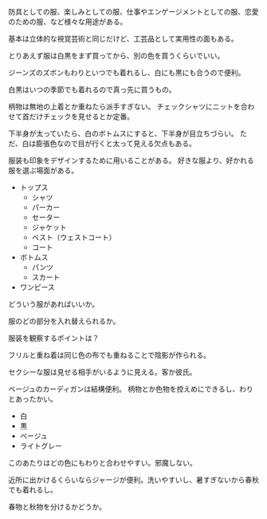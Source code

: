 防具としての服、楽しみとしての服、仕事やエンゲージメントとしての服、恋愛のための服、など様々な用途がある。

基本は立体的な視覚芸術と同じだけど、工芸品として実用性の面もある。

とりあえず服は白黒をまず買ってから、別の色を買うくらいでいい。

ジーンズのズボンもわりといつでも着れるし、白にも黒にも合うので便利。

白黒はいつの季節でも着れるので真っ先に買うもの。

柄物は無地の上着とか重ねたら派手すぎない。
チェックシャツにニットを合わせて首だけチェックを見せるとか定番。

下半身が太っていたら、白のボトムスにすると、下半身が目立ちづらい。
ただ、白は膨張色なので目が行くと太って見える欠点もある。

服装も印象をデザインするために用いることがある。
好きな服より、好かれる服を選ぶ場面がある。

- トップス
  - シャツ
  - パーカー
  - セーター
  - ジャケット
  - ベスト（ウェストコート）
  - コート
- ボトムス
  - パンツ
  - スカート
- ワンピース

どういう服があればいいか。

服のどの部分を入れ替えられるか。

服装を観察するポイントは？

フリルと重ね着は同じ色の布でも重ねることで陰影が作られる。

セクシーな服は見せる相手がいるように見える。客か彼氏。

ベージュのカーディガンは結構便利。
柄物とか色物を控えめにできるし、わりとあったかい。

- 白
- 黒
- ベージュ
- ライトグレー

このあたりはどの色にもわりと合わせやすい。邪魔しない。

近所に出かけるくらいならジャージが便利。洗いやすいし、暑すぎないから春秋でも着れるし。

春物と秋物を分けるかどうか。
